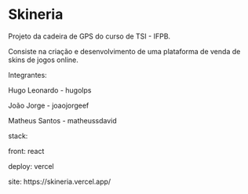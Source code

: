 # Skineria
<p>Projeto da cadeira de GPS do curso de TSI - IFPB.</p>
<p>Consiste na criação e desenvolvimento de uma plataforma de venda de skins de jogos online.</p>

<p>Integrantes:</p>
<p>Hugo Leonardo - hugolps</p>
<p>João Jorge - joaojorgeef</p>
<p>Matheus Santos - matheussdavid</p>

<p>stack:</p>
<p>front: react</p>
<p>deploy: vercel</p>
<p>site: https://skineria.vercel.app/</p>
